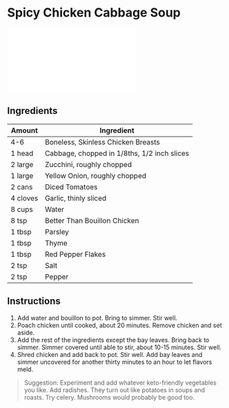 # Spicy Chicken Cabbage Soup
![Spicy Chicken Cabbage Soup](../images/spicy-chicken-cabbage-soup.img)

## Ingredients
| Amount   | Ingredient                                          |
|----------|-----------------------------------------------------|
| 4-6      | Boneless, Skinless Chicken Breasts                  |
| 1 head   | Cabbage, chopped in 1/8ths, 1/2 inch slices         |
| 2 large  | Zucchini, roughly chopped                           |
| 1 large  | Yellow Onion, roughly chopped                       |
| 2 cans   | Diced Tomatoes                                      |
| 4 cloves | Garlic, thinly sliced                               |
| 8 cups   | Water                                               |
| 8 tsp    | Better Than Bouillon Chicken                        |
| 1 tbsp   | Parsley                                             |
| 1 tbsp   | Thyme                                               |
| 1 tbsp   | Red Pepper Flakes                                   |
| 2 tsp    | Salt                                                |
| 2 tsp    | Pepper                                              |

## Instructions
1. Add water and bouillon to pot. Bring to simmer. Stir well.
2. Poach chicken until cooked, about 20 minutes. Remove chicken and set aside.
3. Add the rest of the ingredients except the bay leaves. Bring back to simmer.
Simmer covered until able to stir, about 10-15 minutes. Stir well.
4. Shred chicken and add back to pot. Stir well. Add bay leaves and simmer
uncovered for another thirty minutes to an hour to let flavors meld.

> Suggestion: Experiment and add whatever keto-friendly vegetables you like.
Add radishes. They turn out like potatoes in soups and roasts. Try celery.
Mushrooms would probably be good too.
